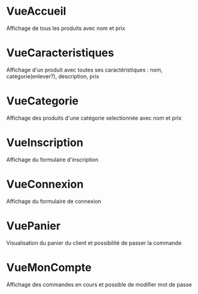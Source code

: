 # VueAccueil
Affichage de tous les produits avec nom et prix

# VueCaracteristiques
Affichage d'un produit avec toutes ses caractéristiques : nom, catégorie(enlever?), description, prix

# VueCategorie
Affichage des produits d'une catégorie selectionnée avec nom et prix

# VueInscription
Affichage du formulaire d'inscription

# VueConnexion
Affichage du formulaire de connexion

# VuePanier
Visualisation du panier du client et possibilité de passer la commande

# VueMonCompte
Affichage des commandes en cours et possible de modifier mot de passe